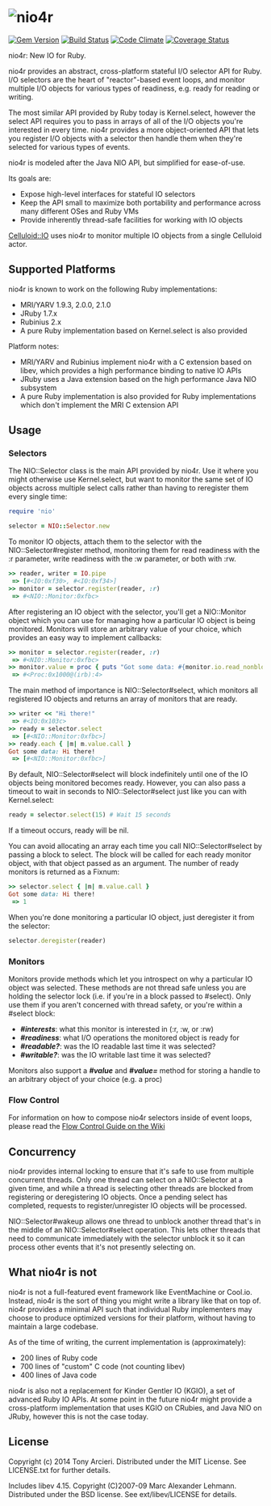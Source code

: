 ![nio4r](https://raw.github.com/celluloid/nio4r/master/logo.png)
===============
[![Gem Version](https://badge.fury.io/rb/nio4r.png)](http://rubygems.org/gems/nio4r)
[![Build Status](https://secure.travis-ci.org/celluloid/nio4r.png?branch=master)](http://travis-ci.org/celluloid/nio4r)
[![Code Climate](https://codeclimate.com/github/celluloid/nio4r.png)](https://codeclimate.com/github/celluloid/nio4r)
[![Coverage Status](https://coveralls.io/repos/celluloid/nio4r/badge.png?branch=master)](https://coveralls.io/r/celluloid/nio4r)

nio4r: New IO for Ruby.

nio4r provides an abstract, cross-platform stateful I/O selector API for Ruby.
I/O selectors are the heart of "reactor"-based event loops, and monitor
multiple I/O objects for various types of readiness, e.g. ready for reading or
writing.

The most similar API provided by Ruby today is Kernel.select, however the
select API requires you to pass in arrays of all of the I/O objects you're
interested in every time. nio4r provides a more object-oriented API that lets
you register I/O objects with a selector then handle them when they're selected
for various types of events.

nio4r is modeled after the Java NIO API, but simplified for ease-of-use.

Its goals are:

* Expose high-level interfaces for stateful IO selectors
* Keep the API small to maximize both portability and performance across many
  different OSes and Ruby VMs
* Provide inherently thread-safe facilities for working with IO objects

[Celluloid::IO](https://github.com/celluloid/celluloid-io) uses nio4r to
monitor multiple IO objects from a single Celluloid actor.

Supported Platforms
-------------------

nio4r is known to work on the following Ruby implementations:

* MRI/YARV 1.9.3, 2.0.0, 2.1.0
* JRuby 1.7.x
* Rubinius 2.x
* A pure Ruby implementation based on Kernel.select is also provided

Platform notes:

* MRI/YARV and Rubinius implement nio4r with a C extension based on libev,
  which provides a high performance binding to native IO APIs
* JRuby uses a Java extension based on the high performance Java NIO subsystem
* A pure Ruby implementation is also provided for Ruby implementations which
  don't implement the MRI C extension API

Usage
-----

### Selectors

The NIO::Selector class is the main API provided by nio4r. Use it where you
might otherwise use Kernel.select, but want to monitor the same set of IO
objects across multiple select calls rather than having to reregister them
every single time:

```ruby
require 'nio'

selector = NIO::Selector.new
```

To monitor IO objects, attach them to the selector with the NIO::Selector#register
method, monitoring them for read readiness with the :r parameter, write
readiness with the :w parameter, or both with :rw.

```ruby
>> reader, writer = IO.pipe
 => [#<IO:0xf30>, #<IO:0xf34>]
>> monitor = selector.register(reader, :r)
 => #<NIO::Monitor:0xfbc>
```

After registering an IO object with the selector, you'll get a NIO::Monitor
object which you can use for managing how a particular IO object is being
monitored. Monitors will store an arbitrary value of your choice, which
provides an easy way to implement callbacks:

```ruby
>> monitor = selector.register(reader, :r)
 => #<NIO::Monitor:0xfbc>
>> monitor.value = proc { puts "Got some data: #{monitor.io.read_nonblock(4096)}" }
 => #<Proc:0x1000@(irb):4>
```

The main method of importance is NIO::Selector#select, which monitors all
registered IO objects and returns an array of monitors that are ready.

```ruby
>> writer << "Hi there!"
 => #<IO:0x103c>
>> ready = selector.select
 => [#<NIO::Monitor:0xfbc>]
>> ready.each { |m| m.value.call }
Got some data: Hi there!
 => [#<NIO::Monitor:0xfbc>]
```

By default, NIO::Selector#select will block indefinitely until one of the IO
objects being monitored becomes ready. However, you can also pass a timeout to
wait in seconds to NIO::Selector#select just like you can with Kernel.select:

```ruby
ready = selector.select(15) # Wait 15 seconds
```

If a timeout occurs, ready will be nil.

You can avoid allocating an array each time you call NIO::Selector#select by
passing a block to select. The block will be called for each ready monitor
object, with that object passed as an argument. The number of ready monitors
is returned as a Fixnum:

```ruby
>> selector.select { |m| m.value.call }
Got some data: Hi there!
 => 1
```

When you're done monitoring a particular IO object, just deregister it from
the selector:

```ruby
selector.deregister(reader)
```

### Monitors

Monitors provide methods which let you introspect on why a particular IO
object was selected. These methods are not thread safe unless you are holding
the selector lock (i.e. if you're in a block passed to #select). Only use them
if you aren't concerned with thread safety, or you're within a #select
block:

- ***#interests***: what this monitor is interested in (:r, :w, or :rw)
- ***#readiness***: what I/O operations the monitored object is ready for
- ***#readable?***: was the IO readable last time it was selected?
- ***#writable?***: was the IO writable last time it was selected?

Monitors also support a ***#value*** and ***#value=*** method for storing a
handle to an arbitrary object of your choice (e.g. a proc)

### Flow Control

For information on how to compose nio4r selectors inside of event loops,
please read the [Flow Control Guide on the
Wiki](https://github.com/celluloid/nio4r/wiki/Basic-Flow-Control)

Concurrency
-----------

nio4r provides internal locking to ensure that it's safe to use from multiple
concurrent threads. Only one thread can select on a NIO::Selector at a given
time, and while a thread is selecting other threads are blocked from
registering or deregistering IO objects. Once a pending select has completed,
requests to register/unregister IO objects will be processed.

NIO::Selector#wakeup allows one thread to unblock another thread that's in the
middle of an NIO::Selector#select operation. This lets other threads that need
to communicate immediately with the selector unblock it so it can process
other events that it's not presently selecting on.

What nio4r is not
-----------------

nio4r is not a full-featured event framework like EventMachine or Cool.io.
Instead, nio4r is the sort of thing you might write a library like that on
top of. nio4r provides a minimal API such that individual Ruby implementers
may choose to produce optimized versions for their platform, without having
to maintain a large codebase.

As of the time of writing, the current implementation is (approximately):

* 200 lines of Ruby code
* 700 lines of "custom" C code (not counting libev)
* 400 lines of Java code

nio4r is also not a replacement for Kinder Gentler IO (KGIO), a set of
advanced Ruby IO APIs. At some point in the future nio4r might provide a
cross-platform implementation that uses KGIO on CRubies, and Java NIO on JRuby,
however this is not the case today.

License
-------

Copyright (c) 2014 Tony Arcieri. Distributed under the MIT License. See
LICENSE.txt for further details.

Includes libev 4.15. Copyright (C)2007-09 Marc Alexander Lehmann. Distributed
under the BSD license. See ext/libev/LICENSE for details.
